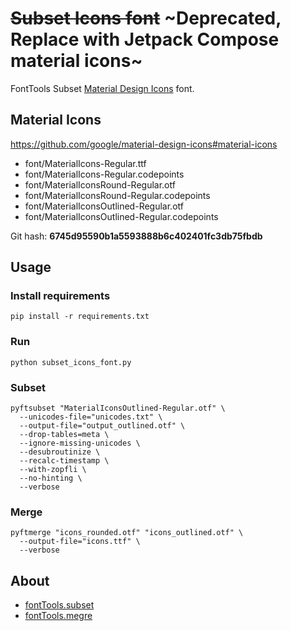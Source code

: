 # ~~Subset Icons font~~ ~Deprecated, Replace with Jetpack Compose material icons~

FontTools Subset [Material Design Icons](https://fonts.google.com/icons) font.

## Material Icons

<https://github.com/google/material-design-icons#material-icons>

* font/MaterialIcons-Regular.ttf
* font/MaterialIcons-Regular.codepoints
* font/MaterialIconsRound-Regular.otf
* font/MaterialIconsRound-Regular.codepoints
* font/MaterialIconsOutlined-Regular.otf
* font/MaterialIconsOutlined-Regular.codepoints

Git hash: **6745d95590b1a5593888b6c402401fc3db75fbdb**

## Usage

### Install requirements

```shell
pip install -r requirements.txt
```

### Run

```shell
python subset_icons_font.py
```

### Subset

```shell
pyftsubset "MaterialIconsOutlined-Regular.otf" \
  --unicodes-file="unicodes.txt" \
  --output-file="output_outlined.otf" \
  --drop-tables=meta \
  --ignore-missing-unicodes \
  --desubroutinize \
  --recalc-timestamp \
  --with-zopfli \
  --no-hinting \
  --verbose
```

### Merge

```shell
pyftmerge "icons_rounded.otf" "icons_outlined.otf" \
  --output-file="icons.ttf" \
  --verbose
```

## About

* [fontTools.subset](https://fonttools.readthedocs.io/en/latest/subset/index.html)
* [fontTools.megre](https://fonttools.readthedocs.io/en/latest/merge.html)

